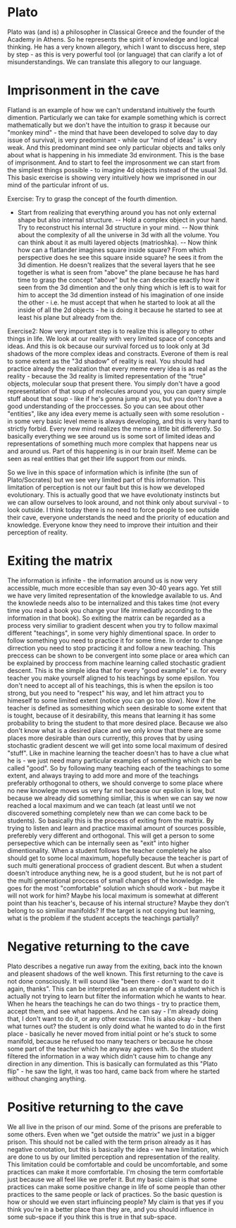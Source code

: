 Plato
=======

Plato was (and is) a philosopher in Classical Greece and the founder of the Academy in Athens. So he represents the spirit of knowledge and logical thinking. He has a very known allegory, which I want to disccuss here, step by step - as this is very powerful tool (or language) that can clarify a lot of misunderstandings. We can translate this allegory to our language. 

Imprisonment in the cave
=======

Flatland is an example of how we can't understand intuitively the fourth dimention. Particularly we can take for example something which is correct mathematically but we don't have the intuition to grasp it because our "monkey mind" - the mind that have been developed to solve day to day issue of survival, is very predominant - while our "mind of ideas" is very weak. And this predominant mind see only particular objects and talks only about what is happening in his immediate 3d environment. This is the base of imprisonment. And to start to feel the improsonment we can start from the simplest things possible - to imagine 4d objects instead of the usual 3d. This basic exercise is showing very intuitively how we imprisoned in our mind of the particular infront of us. 

Exercise: Try to grasp the concept of the fourth dimention. 

- Start from realizing that everything around you has not only external shape but also internal structure. 
-- Hold a complex object in your hand. Try to reconstruct his internal 3d structure in your mind. 
-- Now think about the complexity of all the universe in 3d with all the volume. You can think about it as multi layered objects (matrioshka). 
-- Now think how can a flatlander imagines square inside square? From which perspective does he see this square inside square? he sees it from the 3d dimention. He doesn't realizes that the several layers that he see together is what is seen from "above" the plane because he has hard time to grasp the concept "above" but he can describe exactly how it seen from the 3d dimention and the only thing which is left is to wait for him to accept the 3d dimention instead of his imagination of one inside the other - i.e. he must accept that when he started to look at all the inside of all the 2d objects - he is doing it because he started to see at least his plane but already from the.

Exercise2: Now very important step is to realize this is allegory to other things in life. We look at our reality with very limited space of concepts and ideas. And this is ok because our survival forced us to look only at 3d shadows of the more complex ideas and constracts. Everone of them is real to some extent as the "3d shadow" of reality is real. You should had practice already the realization that every meme every idea is as real as the reality - because the 3d reality is limited representation of the "true" objects, molecular soup that present there. You simply don't have a good representation of that soup of molecules around you, you can query simple stuff about that soup - like if he's gonna jump at you, but you don't have a good understanding of the proccesses. So you can see about other "entities", like any idea every meme is actually seen with some resolution - in some very basic level meme is always developing, and this is very hard to strictly forbid. Every new mind realizes the meme a little bit differently. So basically everything we see around us is some sort of limited ideas and representations of something much more complex that happens near us and around us. Part of this happening is in our brain itself. Meme can be seen as real entities that get their life support from our minds. 

So we live in this space of information which is infinite (the sun of Plato/Socrates) but we see very limited part of this information. This limitation of perception is not our fault but this is how we developed evolutionary. This is actually good that we have evolutionaty instincts but we can allow ourselves to look around, and not think only about survival - to look outside. I think today there is no need to force people to see outside their cave, everyone understands the need and the priority of education and knowledge. Everyone know they need to improve their intuition and their perception of reality. 

Exiting the matrix
========

The information is infinite - the information around us is now very accessible, much more eccesible than say even 30-40 years ago. Yet still we have very limited representation of the knowledge available to us. And the knowlede needs also to be internalized and this takes time (not every time you read a book you change your life immediatly according to the information in that book). So exiting the matrix can be regarded as a process very similiar to gradient descent when you try to follow maximal different "teachings", in some very highly dimentional space. In order to follow something you need to practice it for some time. In order to change dirrection you need to stop practicing it and follow a new teaching. This preccess can be shown to be convergent into some place or area which can be explained by proccess from machine learning called stochastic gradient descent. This is the simple idea that for every "good example" i.e. for every teacher you make yourself aligned to his teachings by some epsilon. You don't need to accept all of his teachings, this is when the epsilon is too strong, but you need to "respect" his way, and let him attract you to himeself to some limited extent (notice you can go too slow). Now if the teacher is defined as somesithing which seen desirable to some extent that is tought, because of it desirability, this means that learning it has some probability to bring the student to that more desired place. Because we also don't know what is a desired place and we only know that there are some places more desirable than ours currently, this proves that by using stochastic gradient descent we will get into some local maximum of desired "stuff". Like in machine learning the teacher doesn't has to have a clue what he is - we just need many particular examples of something which can be called "good". So by following many teaching each of the teachings to some extent, and always traying to add more and more of the teachings preferably orthogonal to others, we should converge to some place where no new knowlege moves us very far not because our epsilon is low, but because we already did something similiar, this is when we can say we now reached a local maximum and we can teach (at least until we not discovered something completely new than we can come back to be students). So basically this is the process of exiting from the matrix. By trying to listen and learn and practice maximal amount of sources possible, preferebly very different and orthogonal. This will get a person to some persepective which can be internally seen as "exit" into higher dimentionality. When a student follows the teacher completely he also should get to some local maximum, hopefully because the teacher is part of such multi generational proccess of gradient descent. But when a student doesn't introduce anything new, he is a good student, but he is not part of the multi generational proccess of small changes of the knowledge. He goes for the most "comfortable" solution which should work - but maybe it will not work for him? Maybe his local maximum is somewhat at different point than his teacher's, because of his internal structure? Maybe they don't belong to so similiar manifolds? If the target is not copying but learning, what is the problem if the student accepts the teachings partially? 

Negative returning to the cave
======== 

Plato describes a negative run away from the exiting, back into the known and pleasent shadows of the well known. This first returning to the cave is not done consciously. It will sound like "been there - don't want to do it again, thanks". This can be interpreted as an example of a student which is actually not trying to learn but filter the information which he wants to hear. When he hears the teachings he can do two things - try to practice them, accept them, and see what happens. And he can say - I'm already doing that, I don't want to do it, or any other excuse. This is also okay - but then what turnes out? the student is only doind what he wanted to do in the first place - basically he never moved from initial point or he's stuck to some manifold, because he refused too many teachers or because he chose some part of the teacher which he anyway agrees with. So the student filtered the information in a way which didn't cause him to change any direction in any dimention. This is basically can formulated as this "Plato flip" - he saw the light, it was too hard, came back from where he started without changing anything. 

Positive returning to the cave
========= 

We all live in the prison of our mind. Some of the prisons are preferable to some others. Even when we "get outside the matrix" we just in a bigger prison. This should not be called with the term prison already as it has negative conotation, but this is basically the idea - we have limitation, which are done to us by our limited perception and representation of the reality. This limitation could be comfortable and could be uncomfortable, and some practices can make it more comfortable. I'm chosing the term comfortable just because we all feel like we prefer it. But my basic claim is that some practices can make some positive change in life of some people than other practices to the same people or lack of practices. So the basic question is how or should we even start influincing people? My claim is that yes if you think you're in a better place than they are, and you should influence in some sub-space if you think this is true in that sub-space. 







